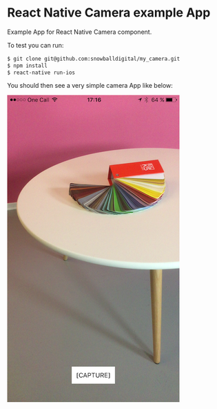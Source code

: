 # React Native Camera example App
Example App for React Native Camera component.

To test you can run:
~~~
$ git clone git@github.com:snowballdigital/my_camera.git
$ npm install
$ react-native run-ios
~~~

You should then see a very simple camera App like below:

![Camera screenshot](/resources/images/camera.png)
